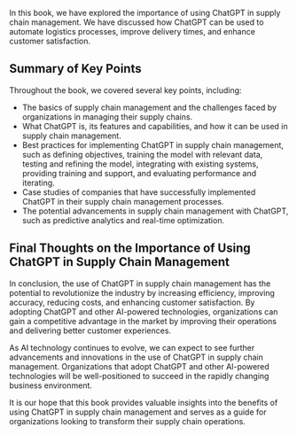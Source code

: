
In this book, we have explored the importance of using ChatGPT in supply chain management. We have discussed how ChatGPT can be used to automate logistics processes, improve delivery times, and enhance customer satisfaction.

Summary of Key Points
---------------------

Throughout the book, we covered several key points, including:

* The basics of supply chain management and the challenges faced by organizations in managing their supply chains.
* What ChatGPT is, its features and capabilities, and how it can be used in supply chain management.
* Best practices for implementing ChatGPT in supply chain management, such as defining objectives, training the model with relevant data, testing and refining the model, integrating with existing systems, providing training and support, and evaluating performance and iterating.
* Case studies of companies that have successfully implemented ChatGPT in their supply chain management processes.
* The potential advancements in supply chain management with ChatGPT, such as predictive analytics and real-time optimization.

Final Thoughts on the Importance of Using ChatGPT in Supply Chain Management
----------------------------------------------------------------------------

In conclusion, the use of ChatGPT in supply chain management has the potential to revolutionize the industry by increasing efficiency, improving accuracy, reducing costs, and enhancing customer satisfaction. By adopting ChatGPT and other AI-powered technologies, organizations can gain a competitive advantage in the market by improving their operations and delivering better customer experiences.

As AI technology continues to evolve, we can expect to see further advancements and innovations in the use of ChatGPT in supply chain management. Organizations that adopt ChatGPT and other AI-powered technologies will be well-positioned to succeed in the rapidly changing business environment.

It is our hope that this book provides valuable insights into the benefits of using ChatGPT in supply chain management and serves as a guide for organizations looking to transform their supply chain operations.

